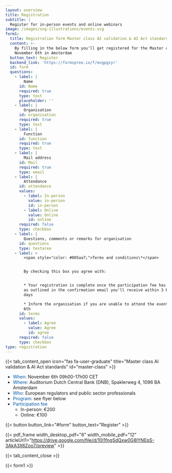 ```yaml
---
layout: overview
title: Registration
subtitle: |
  Register for in-person events and online webinars
image: /images/svg-illustrations/events.svg
form1:
  title: Registration form Master class AI validation & AI Act standards
  content: >-
    By filling in the below form you'll get registered for the Master class on
    November 6th in Amsterdam
  button_text: Register
  backend_link: 'https://formspree.io/f/mvgpgzyr'
  id: form
  questions:
    - label: |
        Name
      id: Name
      required: true
      type: text
      placeholder: ''
    - label: |
        Organisation
      id: organisation
      required: true
      type: text
    - label: |
        Function
      id: function
      required: true
      type: text
    - label: |
        Mail address
      id: Mail
      required: true
      type: email
    - label: |
        Attendance
      id: attendance
      values:
        - label: In-person
          value: in-person
          id: in-person
        - label: Online
          value: Online
          id: online
      required: false
      type: checkbox
    - label: |
        Questions, comments or remarks for organisation
      id: questions
      type: textarea
    - label: >
        <span style="color: #005aa7;">Terms and conditions\*</span>


        By checking this box you agree with:


        * Your registration is complete once the participation fee has been paid
        as outlined in the confirmation email you'll receive within 3 business
        days

        * Inform the organisation if you are unable to attend the event November
        6th
      id: terms
      values:
        - label: Agree
          value: Agree
          id: agree
      required: false
      type: checkbox
type: registration
---
```


{{< tab_content_open icon="fas fa-user-graduate" title="Master class AI validation & AI Act standards" id="master-class" >}}

* <span style="color: #005aa7;">When:</span> November 6th 09h00-17h00 CET
* <span style="color: #005aa7;">Where:</span> Auditorium Dutch Central Bank (DNB), Spaklerweg 4, 1096 BA Amsterdam
* <span style="color: #005aa7;">Who:</span> European regulators and public sector professionals
* <span style="color: #005aa7;">Program:</span> see flyer below
* <span style="color: #005aa7;">Participation fee</span>
  * In-person: €200
  * Online: €100

{{< button button_link="#form" button_text="Register" >}}

{{< pdf_frame width_desktop_pdf="6" width_mobile_pdf="12" articleUrl1="https://drive.google.com/file/d/10I1fngSdQxw0G8lYNEpS-3AkA3X6Zoo7/preview" >}}

{{< tab_content_close >}}

{{< form1 >}}
